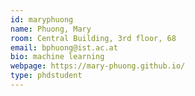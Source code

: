 ```yaml
---
id: maryphuong
name: Phuong, Mary
room: Central Building, 3rd floor, 68
email: bphuong@ist.ac.at
bio: machine learning
webpage: https://mary-phuong.github.io/
type: phdstudent
---
```

